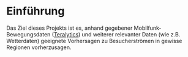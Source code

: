 # Einführung

Das Ziel dieses Projekts ist es, anhand gegebener Mobilfunk-Bewegungsdaten
([Teralytics](https://teralytics.net)) und weiterer relevanter Daten (wie
z.B. Wetterdaten) geeignete Vorhersagen zu Besucherströmen in gewisse
Regionen vorherzusagen.